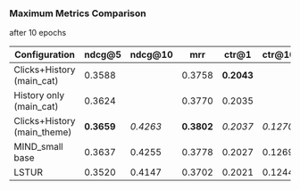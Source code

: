 ### Maximum Metrics Comparison
after 10 epochs


| Configuration                | ndcg@5 | ndcg@10 | mrr    | ctr@1  | ctr@10 | auc    | acc    | rec    | prec   |
|-----------------------------|--------|---------|--------|--------|--------|--------|--------|--------|--------|
| Clicks+History (main_cat)   | 0.3588 |         | 0.3758 | **0.2043** |        | 0.6771 | 0.8976 | 0.0716 | 0.0702 |
| History only (main_cat)     | 0.3624 |         | 0.3770 | 0.2035 |        | 0.6815 | 0.8976 | 0.0684 | 0.0691 |
| Clicks+History (main_theme) | **0.3659** | *0.4263* | **0.3802** | *0.2037* | *0.1270* | 0.6817 | 0.8970 | 0.0766 | 0.0736 |
| MIND_small base             | 0.3637 | 0.4255  | 0.3778 | 0.2027 | 0.1269 | **0.6818** | **0.8977** | **0.0839** | **0.0782** |
| LSTUR                       | 0.3520 | 0.4147 | 0.3702 | 0.2021 | 0.1244 | 0.6683 | 0.8970 | **0.0862** | 0.0745 |